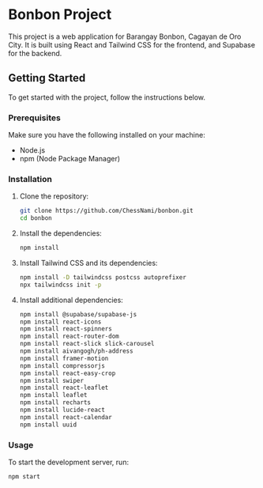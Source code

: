 # Bonbon Project

This project is a web application for Barangay Bonbon, Cagayan de Oro City. It is built using React and Tailwind CSS for the frontend, and Supabase for the backend.

## Getting Started

To get started with the project, follow the instructions below.

### Prerequisites

Make sure you have the following installed on your machine:

- Node.js
- npm (Node Package Manager)

### Installation

1. Clone the repository:

   ```sh
   git clone https://github.com/ChessNami/bonbon.git
   cd bonbon
   ```

2. Install the dependencies:

   ```sh
   npm install
   ```

3. Install Tailwind CSS and its dependencies:

   ```sh
   npm install -D tailwindcss postcss autoprefixer
   npx tailwindcss init -p
   ```

4. Install additional dependencies:

   ```sh
   npm install @supabase/supabase-js
   npm install react-icons
   npm install react-spinners
   npm install react-router-dom
   npm install react-slick slick-carousel
   npm install aivangogh/ph-address
   npm install framer-motion
   npm install compressorjs
   npm install react-easy-crop
   npm install swiper
   npm install react-leaflet
   npm install leaflet
   npm install recharts
   npm install lucide-react
   npm install react-calendar
   npm install uuid
   ```

### Usage

To start the development server, run:

```sh
npm start
```

```
```
